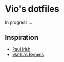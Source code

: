 # Vio's dotfiles

In progress ...

## Inspiration
* [Paul Irish](https://github.com/mathiasbynens/dotfiles)
* [Mathias Bynens](https://github.com/mathiasbynens/dotfiles)
